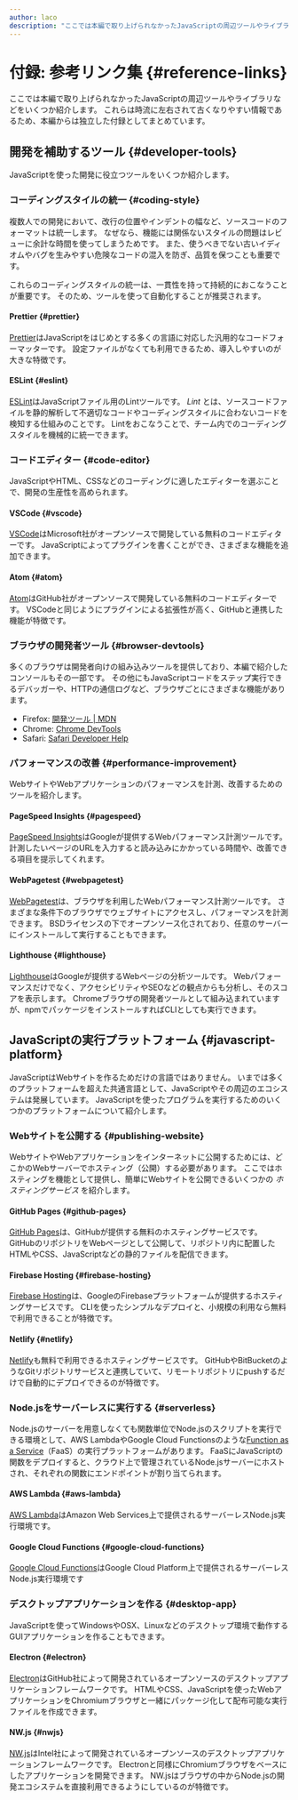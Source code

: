 ```yaml
---
author: laco
description: "ここでは本編で取り上げられなかったJavaScriptの周辺ツールやライブラリなどをいくつか紹介します。"
---
```


# 付録: 参考リンク集 {#reference-links}

ここでは本編で取り上げられなかったJavaScriptの周辺ツールやライブラリなどをいくつか紹介します。
これらは時流に左右されて古くなりやすい情報であるため、本編からは独立した付録としてまとめています。

## 開発を補助するツール {#developer-tools}

JavaScriptを使った開発に役立つツールをいくつか紹介します。

### コーディングスタイルの統一 {#coding-style}

複数人での開発において、改行の位置やインデントの幅など、ソースコードのフォーマットは統一します。
なぜなら、機能には関係ないスタイルの問題はレビューに余計な時間を使ってしまうためです。
また、使うべきでない古いイディオムやバグを生みやすい危険なコードの混入を防ぎ、品質を保つことも重要です。

これらのコーディングスタイルの統一は、一貫性を持って持続的におこなうことが重要です。
そのため、ツールを使って自動化することが推奨されます。

#### Prettier {#prettier}

[Prettier][]はJavaScriptをはじめとする多くの言語に対応した汎用的なコードフォーマッターです。
設定ファイルがなくても利用できるため、導入しやすいのが大きな特徴です。

#### ESLint {#eslint}

[ESLint][]はJavaScriptファイル用のLintツールです。
_Lint_ とは、ソースコードファイルを静的解析して不適切なコードやコーディングスタイルに合わないコードを検知する仕組みのことです。
Lintをおこなうことで、チーム内でのコーディングスタイルを機械的に統一できます。

### コードエディター {#code-editor}

JavaScriptやHTML、CSSなどのコーディングに適したエディターを選ぶことで、開発の生産性を高められます。

#### VSCode {#vscode}

[VSCode][]はMicrosoft社がオープンソースで開発している無料のコードエディターです。
JavaScriptによってプラグインを書くことができ、さまざまな機能を追加できます。

#### Atom {#atom}

[Atom][]はGitHub社がオープンソースで開発している無料のコードエディターです。
VSCodeと同じようにプラグインによる拡張性が高く、GitHubと連携した機能が特徴です。

### ブラウザの開発者ツール {#browser-devtools}

多くのブラウザは開発者向けの組み込みツールを提供しており、本編で紹介したコンソールもその一部です。
その他にもJavaScriptコードをステップ実行できるデバッガーや、HTTPの通信ログなど、ブラウザごとにさまざまな機能があります。

- Firefox: [開発ツール | MDN][]
- Chrome: [Chrome DevTools][]
- Safari: [Safari Developer Help][]

### パフォーマンスの改善 {#performance-improvement}

WebサイトやWebアプリケーションのパフォーマンスを計測、改善するためのツールを紹介します。

#### PageSpeed Insights {#pagespeed}

[PageSpeed Insights][]はGoogleが提供するWebパフォーマンス計測ツールです。
計測したいページのURLを入力すると読み込みにかかっている時間や、改善できる項目を提示してくれます。

#### WebPagetest {#webpagetest}

[WebPagetest][]は、ブラウザを利用したWebパフォーマンス計測ツールです。
さまざまな条件下のブラウザでウェブサイトにアクセスし、パフォーマンスを計測できます。
BSDライセンスの下でオープンソース化されており、任意のサーバーにインストールして実行することもできます。

#### Lighthouse {#lighthouse}

[Lighthouse][]はGoogleが提供するWebページの分析ツールです。
Webパフォーマンスだけでなく、アクセシビリティやSEOなどの観点からも分析し、そのスコアを表示します。
Chromeブラウザの開発者ツールとして組み込まれていますが、npmでパッケージをインストールすればCLIとしても実行できます。

## JavaScriptの実行プラットフォーム {#javascript-platform}

JavaScriptはWebサイトを作るためだけの言語ではありません。
いまでは多くのプラットフォームを超えた共通言語として、JavaScriptやその周辺のエコシステムは発展しています。
JavaScriptを使ったプログラムを実行するためのいくつかのプラットフォームについて紹介します。

### Webサイトを公開する {#publishing-website}

WebサイトやWebアプリケーションをインターネットに公開するためには、どこかのWebサーバーでホスティング（公開）する必要があります。
ここではホスティングを機能として提供し、簡単にWebサイトを公開できるいくつかの _ホスティングサービス_ を紹介します。

#### GitHub Pages {#github-pages}

[GitHub Pages][]は、GitHubが提供する無料のホスティングサービスです。
GitHubのリポジトリをWebページとして公開して、リポジトリ内に配置したHTMLやCSS、JavaScriptなどの静的ファイルを配信できます。

#### Firebase Hosting {#firebase-hosting}

[Firebase Hosting][]は、GoogleのFirebaseプラットフォームが提供するホスティングサービスです。
CLIを使ったシンプルなデプロイと、小規模の利用なら無料で利用できることが特徴です。

#### Netlify {#netlify}

[Netlify][]も無料で利用できるホスティングサービスです。
GitHubやBitBucketのようなGitリポジトリサービスと連携していて、リモートリポジトリにpushするだけで自動的にデプロイできるのが特徴です。

### Node.jsをサーバーレスに実行する {#serverless}

Node.jsのサーバーを用意しなくても関数単位でNode.jsのスクリプトを実行できる環境として、AWS LambdaやGoogle Cloud Functionsのような[Function as a Service][]（FaaS）の実行プラットフォームがあります。
FaaSにJavaScriptの関数をデプロイすると、クラウド上で管理されているNode.jsサーバーにホストされ、それぞれの関数にエンドポイントが割り当てられます。

#### AWS Lambda {#aws-lambda}

[AWS Lambda][]はAmazon Web Services上で提供されるサーバーレスNode.js実行環境です。

#### Google Cloud Functions {#google-cloud-functions}

[Google Cloud Functions][]はGoogle Cloud Platform上で提供されるサーバーレスNode.js実行環境です


### デスクトップアプリケーションを作る {#desktop-app}

JavaScriptを使ってWindowsやOSX、Linuxなどのデスクトップ環境で動作するGUIアプリケーションを作ることもできます。


#### Electron {#electron}

[Electron][]はGitHub社によって開発されているオープンソースのデスクトップアプリケーションフレームワークです。
HTMLやCSS、JavaScriptを使ったWebアプリケーションをChromiumブラウザと一緒にパッケージ化して配布可能な実行ファイルを作成できます。

#### NW.js {#nwjs}

[NW.js][]はIntel社によって開発されているオープンソースのデスクトップアプリケーションフレームワークです。
Electronと同様にChromiumブラウザをベースにしたアプリケーションを開発できます。
NW.jsはブラウザの中からNode.jsの開発エコシステムを直接利用できるようにしているのが特徴です。

[ESLint]: https://eslint.org/
[Prettier]: https://prettier.io/
[stylelint]: https://stylelint.io/

[VSCode]: https://code.visualstudio.com/
[Atom]: https://atom.io/

[開発ツール | MDN]: https://developer.mozilla.org/ja/docs/Tools
[Chrome DevTools]: https://developers.google.com/web/tools/chrome-devtools/?hl=ja
[Safari Developer Help]: https://support.apple.com/ja-jp/guide/safari-developer/welcome/mac

[PageSpeed Insights]: https://developers.google.com/speed/pagespeed/insights/
[WebPagetest]: https://www.webpagetest.org/
[Lighthouse]: https://developers.google.com/web/tools/lighthouse/?hl=ja

[GitHub Pages]: https://pages.github.com/
[Firebase Hosting]: https://firebase.google.com/products/hosting/?hl=ja
[Netlify]: https://www.netlify.com/

[AWS Lambda]: https://aws.amazon.com/jp/lambda/
[Google Cloud Functions]: https://cloud.google.com/functions/
[Function as a Service]: https://en.wikipedia.org/wiki/Function_as_a_service

[Electron]: https://electronjs.org/
[NW.js]: https://nwjs.io/

